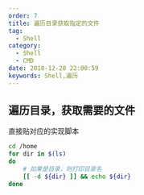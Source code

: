 ```yaml
---
order: 7
title: 遍历目录获取指定的文件
tag:
  - Shell
category:
  - Shell
  - CMD
date: 2018-12-20 22:00:59
keywords: Shell,遍历
---
```


## 遍历目录，获取需要的文件

直接贴对应的实现脚本

```bash
cd /home
for dir in $(ls)
do
    # 如果是目录，则打印目录名
    [[ -d ${dir} ]] && echo ${dir}
done
```